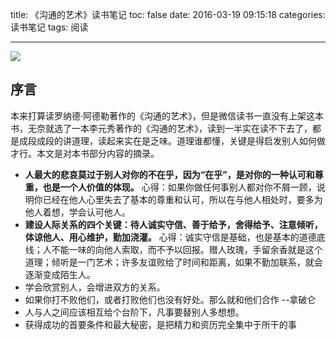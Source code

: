 title: 《沟通的艺术》读书笔记
toc: false
date: 2016-03-19 09:15:18
categories: 读书笔记
tags: 阅读

---

![](http://7xr2qq.com1.z0.glb.clouddn.com/%E6%B2%9F%E9%80%9A%E7%9A%84%E8%89%BA%E6%9C%AF-%E6%9D%8E%E5%85%83%E7%A7%80.jpg)

## 序言
本来打算读罗纳德·阿德勒著作的《沟通的艺术》，但是微信读书一直没有上架这本书，无奈就选了一本李元秀著作的《沟通的艺术》，读到一半实在读不下去了，都是成段成段的讲道理，读起来实在是乏味。道理谁都懂，关键是得启发别人如何做才行。本文是对本书部分内容的摘录。
<!-- more -->

- **人最大的悲哀莫过于别人对你的不在乎，因为“在乎”，是对你的一种认可和尊重，也是一个人价值的体现。**
心得：如果你做任何事别人都对你不屑一顾，说明你已经在他人心里失去了基本的尊重和认可，所以在与他人相处时，要多为他人着想，学会认可他人。
- **建设人际关系的四个关键：待人诚实守信、善于给予，舍得给予、注意倾听，体谅他人、用心维护，勤加浇灌。**
心得：诚实守信是基础，也是基本的道德底线；人不能一味的向他人索取，而不予以回报。赠人玫瑰，手留余香就是这个道理；倾听是一门艺术；许多友谊败给了时间和距离，如果不勤加联系，就会逐渐变成陌生人。
- 学会欣赏别人，会增进双方的关系。
- 如果你打不败他们，或者打败他们也没有好处。那么就和他们合作 	--拿破仑
- 人与人之间应该相互给个台阶下，凡事要替别人多想想。
- 获得成功的首要条件和最大秘密，是把精力和资历完全集中于所干的事